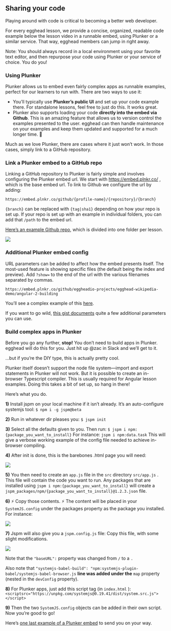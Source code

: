 ## Sharing your code
Playing around with code is critical to becoming a better web developer.

For every egghead lesson, we provide a concise, organized, readable code example below the lesson video in a runnable embed, using Plunker or a similar service. That way, egghead members can jump in right away.

Note: You should always record in a local environment using your favorite text editor, and then repurpose your code using Plunker or your service of choice. You do you!


### Using Plunker

Plunker allows us to embed even fairly complex apps as runnable examples, perfect for our learners to run with. There are two ways to use it:

- You’ll typically use **Plunker’s public UI** and set up your code example there. For standalone lessons, feel free to just do this. It works great.
- Plunker also supports loading your code **directly into the embed via Github**. This is an amazing feature that allows us to version control the examples presented to the user. egghead can then handle maintenance on your examples and keep them updated and supported for a much longer time. :muscle:

Much as we love Plunker, there are cases where it just won’t work. In those cases, simply link to a GitHub repository.


### Link a Plunker embed to a GitHub repo

Linking a GitHub repository to Plunker is fairly simple and involves configuring the Plunker embed url. We start with https://embed.plnkr.co/ , which is the base embed url. To link to Github we configure the url by adding:

`https://embed.plnkr.co/github/{profile-name}/{repository}/{branch}`

`{branch}` can be replaced with `{tag|sha1}` depending on how your repo is set up. If your repo is set up with an example in individual folders, you can add that `/path` to the embed url.

[Here’s an example Github repo](https://github.com/eggheadio-projects/nlp-in-javascript-with-natural), which is divided into one folder per lesson.


![](https://lh4.googleusercontent.com/BN85gMdmTnjYqHeoEwsHzjtXWp-ihYBBQULZI4C6tz0jmyhGGTjnkHwEOiYqTMn3w28D7bvq9Lvgixz5QdBtQM8mfs7V1vfOgYiRQIaahBfd22lcHBqEqARyqgWhzPib478Gmgz2)

### Additional Plunker embed config

URL parameters can be added to affect how the embed presents itself. The most-used feature is showing specific files (the default being the index and preview). Add `?show=` to the end of the url with the various filenames separated by commas.

`https://embed.plnkr.co/github/eggheadio-projects/egghead-wikipedia-demo/angular-2-building`

You’ll see a complex example of this [here](https://embed.plnkr.co/github/eggheadio-projects/egghead-wikipedia-demo/angular-2-building-an-instant-search-with-angular-2-combining-observables-with-flatmap?preview=plnkr.html&show=src%2Fapp%2Fapp.component.ts,preview).

If you want to go wild, [this gist documents](https://ggoodman.gitbooks.io/plunker/content/embed.html) quite a few additional parameters you can use.


### Build complex apps in Plunker

Before you go any further, **stop!** You don’t need to build apps in Plunker. egghead will do this for you. Just hit up @zac in Slack and we’ll get to it.

...but if you’re the DIY type, this is actually pretty cool.

Plunker itself doesn’t support the node file system—import and export statements in Plunker will not work. But it is possible to create an in-browser Typescript compiler. This is usually required for Angular lesson examples. Doing this takes a bit of set up, so hang in there!

Here’s what you do.

**1)** Install jspm on your local machine if it isn’t already. It’s  an auto-configure systemjs tool:
`$ npm i -g jspm@beta`

**2)** Run in whatever dir pleases you:
`$ jspm init`

**3)** Select all the defaults given to you. Then run:
`$ jspm i npm:{package_you_want_to_install}`
For instance: `jspm i npm:data.task` This will give a verbose working example of the config file needed to achieve in-browser compiling.

**4)** After init is done, this is the barebones .html page you will need:

![](https://lh3.googleusercontent.com/QfBRAe4xp95hUC9bSIhOaSanvInun0erAoUtjBQTdZ9AldfSC_-aOj-2nv1gbCf28B3MXmQK46WI0ABJCBbP8FBwjY2F-c8nmWOr79KsqIWWw5QaD2TsX4-nWEbXUGBEeJGZd1aE)


**5)** You then need to create an `app.js` file in the `src` directory `src/app.js` . This file will contain the code you want to run. Any packages that are installed using
`jspm i npm:{package_you_want_to_install}` will create a `jspm_packages/npm/{package_you_want_to_install}@1.2.3.json` file.

**6)** ⚡️ Copy those contents. ⚡️
The content will be placed in your `SystemJS.config` under the packages property as the package you installed. For instance:

![](https://lh5.googleusercontent.com/8j8p214IkMmQBkcdc9Y8m4ctaHcRfZGMksRnYHJ3IOa0y0okvb6TE0gVjZu-8a0qL_S_XRFnayxS1ID9yEh_EYuIbum_Arlwriy9sFeIaCLiausO2wqcFmUwFnFPeLLo9V5_Y4T9)


**7)** Jspm will also give you a `jspm.config.js` file: Copy this file, with some slight modifications.

![](https://lh5.googleusercontent.com/Vyby8a90s6HEJspKmtAsyx6rzK_G0t1lUUtehzkc_3S-7e6QealWhI-yuSpP8IAf65BGyGOTG73BbStHeuna8SI9OmRU6xjZnEcbfqdK6xhUpiZ4AK_3gVRdRFe0AqNk32fFGDsn)


Note that the `"baseURL":` property was changed from `/` to a `.`

Also note that
`"systemjs-babel-build": "npm:systemjs-plugin-babel/systemjs-babel-browser.js` **line was added under the** `map` property (nested in the `devConfig` property).

**8)** For Plunker apps, just add this script tag (in `index.html` ): `<scriptsrc="https://unpkg.com/systemjs@0.19.41/dist/system.src.js"></script>`

**9)** Then the two `SystemJS.config` objects can be added in their own script. Now you’re good to go!

Here’s [one last example of a Plunker embed](http://embed.plnkr.co/UxkIoIK9PEkaupwTInDE?show=script.js,preview) to send you on your way.